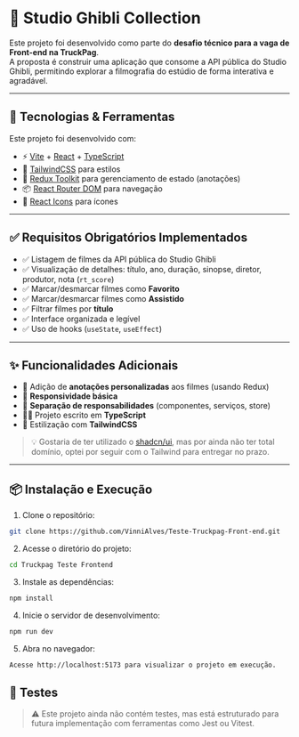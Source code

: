 # 🎥 Studio Ghibli Collection

Este projeto foi desenvolvido como parte do **desafio técnico para a vaga de Front-end na TruckPag**.  
A proposta é construir uma aplicação que consome a API pública do Studio Ghibli, permitindo explorar a filmografia do estúdio de forma interativa e agradável.

---

## 🚀 Tecnologias & Ferramentas

Este projeto foi desenvolvido com:

- ⚡️ [Vite](https://vitejs.dev/) + [React](https://reactjs.org/) + [TypeScript](https://www.typescriptlang.org/)
- 🎨 [TailwindCSS](https://tailwindcss.com/) para estilos
- 💾 [Redux Toolkit](https://redux-toolkit.js.org/) para gerenciamento de estado (anotações)
- 📦 [React Router DOM](https://reactrouter.com/) para navegação
- 🌟 [React Icons](https://react-icons.github.io/react-icons/) para ícones

---

## ✅ Requisitos Obrigatórios Implementados

- ✅ Listagem de filmes da API pública do Studio Ghibli
- ✅ Visualização de detalhes: título, ano, duração, sinopse, diretor, produtor, nota (`rt_score`)
- ✅ Marcar/desmarcar filmes como **Favorito**
- ✅ Marcar/desmarcar filmes como **Assistido**
- ✅ Filtrar filmes por **título**
- ✅ Interface organizada e legível
- ✅ Uso de hooks (`useState`, `useEffect`)

---

## ✨ Funcionalidades Adicionais

- 📝 Adição de **anotações personalizadas** aos filmes (usando Redux)
- 📱 **Responsividade básica**
- 🧠 **Separação de responsabilidades** (componentes, serviços, store)
- 👨‍💻 Projeto escrito em **TypeScript**
- 💅 Estilização com **TailwindCSS**

> 💡 Gostaria de ter utilizado o [shadcn/ui](https://ui.shadcn.com/), mas por ainda não ter total domínio, optei por seguir com o Tailwind para entregar no prazo.

---

## 📦 Instalação e Execução

1. Clone o repositório:

```bash
git clone https://github.com/VinniAlves/Teste-Truckpag-Front-end.git
```
2. Acesse o diretório do projeto:
```bash
cd Truckpag Teste Frontend
```
3. Instale as dependências:
```bash
npm install
```
4. Inicie o servidor de desenvolvimento:
```bash
npm run dev
```
5. Abra no navegador:
```bash
Acesse http://localhost:5173 para visualizar o projeto em execução.
```
## 🧪 Testes
> ⚠️ Este projeto ainda não contém testes, mas está estruturado para futura implementação com ferramentas como Jest ou Vitest.
